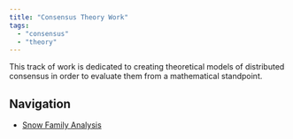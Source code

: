 ```yaml
---
title: "Consensus Theory Work"
tags:
  - "consensus"
  - "theory"
---
```


This track of work is dedicated to creating theoretical models of distributed consensus in order to evaluate them from a mathematical standpoint. 

## Navigation
- [Snow Family Analysis](snow-family.md)

